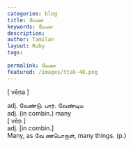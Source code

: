 ```yaml
---
categories: blog
title: வேண
keywords: வேண
description: 
author: Tamilan
layout: Ruby
tags: 
 
permalink: வேண
featured: /images/ttak-48.png
---
```

  
[ vēṇa ]  
  
adj. வேண்டு. பார். வேண்டிய  
adj. (in combin.) many  
[ vēṇ ]  
adj. [in combin.]  
Many, as வே ணபொருள், many things. (p.)